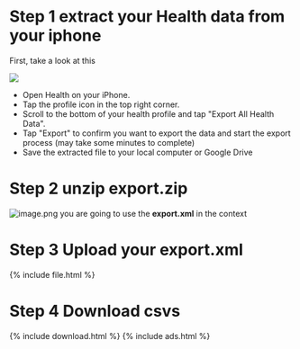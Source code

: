# Step 1 extract your Health data from your iphone
First, take a look at this 

![](https://github.com/freddiefujiwara/ahcd/blob/master/docs/ezgif.com-video-to-gif.gif?raw=true)

- Open Health on your iPhone.
- Tap the profile icon in the top right corner.
- Scroll to the bottom of your health profile and tap "Export All Health Data".
- Tap "Export" to confirm you want to export the data and start the export process (may take some minutes to complete)
- Save the extracted file to your local computer or Google Drive

# Step 2 unzip export.zip
![image.png](https://qiita-image-store.s3.ap-northeast-1.amazonaws.com/0/1817/177f49a3-a068-c6c9-f42c-363a1817c3ca.png)
you are going to use the **export.xml** in the context

# Step 3 Upload your export.xml
{% include file.html %}
# Step 4 Download csvs
{% include download.html %}
{% include ads.html %}

